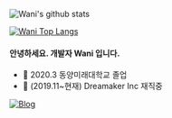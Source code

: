 

![Wani's github stats](https://github-readme-stats.vercel.app/api?username=oen142&show_icons=true)

[![Wani Top Langs](https://github-readme-stats.vercel.app/api/top-langs/?username=oen142&layout=compact)](https://github.com/anuraghazra/github-readme-stats)

#### 안녕하세요. 개발자 Wani 입니다.

- 🔭 2020.3 동양미래대학교 졸업
- 🌱 (2019.11~현재) Dreamaker Inc 재직중

[![Blog](https://img.shields.io/badge)](https://wani-coding.tistory.com/)
<!--
**oen142/oen142** is a ✨ _special_ ✨ repository because its `README.md` (this file) appears on your GitHub profile.

Here are some ideas to get you started:

- 🔭 I’m currently working on ...
- 🌱 I’m currently learning ...
- 👯 I’m looking to collaborate on ...
- 🤔 I’m looking for help with ...
- 💬 Ask me about ...
- 📫 How to reach me: ...
- 😄 Pronouns: ...
- ⚡ Fun fact: ...
-->
